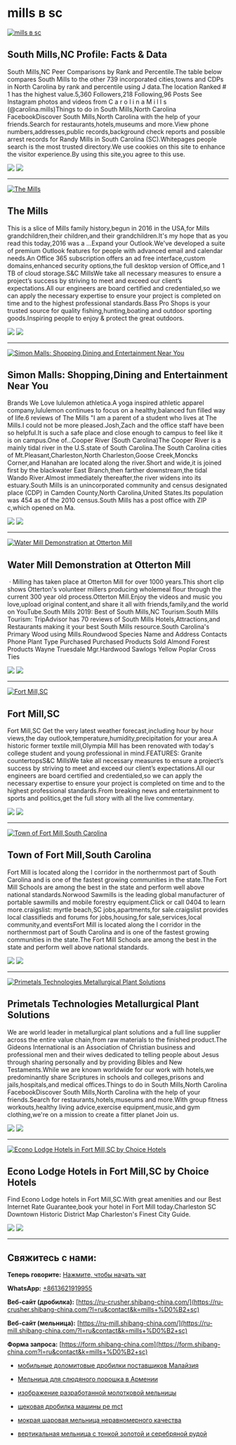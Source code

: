 # mills в sc

<a href="https://swt.shibang-china.com/?l=ru&img&k=mills+%D0%B2+sc" target="_blank">![mills в sc](http://static.shibang-china.com/all-800x300/1511.jpg)</a>

## South Mills,NC Profile: Facts &amp; Data
South Mills,NC Peer Comparisons by Rank and Percentile.The table below compares South Mills to the other 739 incorporated cities,towns and CDPs in North Carolina by rank and percentile using J data.The location Ranked # 1 has the highest value.5,360 Followers,218 Following,96 Posts See Instagram photos and videos from C a r o l i n a M i l l s (@carolina.mills)Things to do in South Mills,North Carolina FacebookDiscover South Mills,North Carolina with the help of your friends.Search for restaurants,hotels,museums and more.View phone numbers,addresses,public records,background check reports and possible arrest records for Randy Mills in South Carolina (SC).Whitepages people search is the most trusted directory.We use cookies on this site to enhance the visitor experience.By using this site,you agree to this use.


<a href="https://whatsapp.shibangsoft.com/WhatsApp.php" target="_blank" title="WhatsApp">![](http://static.shibang-china.com/icon/whatsapp.png)</a> <a href="https://swt.shibang-china.com/?l=ru&icon&k=mills+%D0%B2+sc" target="_blank">![](http://static.shibang-china.com/icon/chat-ru.png)</a>

---

<a href="https://swt.shibang-china.com/?l=ru&img&k=mills+%D0%B2+sc" target="_blank">![The Mills](http://static.shibang-china.com/all-800x300/1368.jpg)</a>

## The Mills
This is a slice of Mills family history,begun in 2016 in the USA,for Mills grandchildren,their children,and their grandchildren.It's my hope that as you read this today,2016 was a …Expand your Outlook.We've developed a suite of premium Outlook features for people with advanced email and calendar needs.An Office 365 subscription offers an ad free interface,custom domains,enhanced security options,the full desktop version of Office,and 1 TB of cloud storage.S&amp;C MillsWe take all necessary measures to ensure a project’s success by striving to meet and exceed our client’s expectations.All our engineers are board certified and credentialed,so we can apply the necessary expertise to ensure your project is completed on time and to the highest professional standards.Bass Pro Shops is your trusted source for quality fishing,hunting,boating and outdoor sporting goods.Inspiring people to enjoy &amp; protect the great outdoors.


<a href="https://whatsapp.shibangsoft.com/WhatsApp.php" target="_blank" title="WhatsApp">![](http://static.shibang-china.com/icon/whatsapp.png)</a> <a href="https://swt.shibang-china.com/?l=ru&icon&k=mills+%D0%B2+sc" target="_blank">![](http://static.shibang-china.com/icon/chat-ru.png)</a>

---

<a href="https://swt.shibang-china.com/?l=ru&img&k=mills+%D0%B2+sc" target="_blank">![Simon Malls: Shopping,Dining and Entertainment Near You](http://static.shibang-china.com/all-800x300/1049.jpg)</a>

## Simon Malls: Shopping,Dining and Entertainment Near You
Brands We Love lululemon athletica.A yoga inspired athletic apparel company,lululemon continues to focus on a healthy,balanced fun filled way of life.6 reviews of The Mills &quot;I am a parent of a student who lives at The Mills.I could not be more pleased.Josh,Zach and the office staff have been so helpful.It is such a safe place and close enough to campus to feel like it is on campus.One of…Cooper River (South Carolina)The Cooper River is a mainly tidal river in the U.S.state of South Carolina.The South Carolina cities of Mt.Pleasant,Charleston,North Charleston,Goose Creek,Moncks Corner,and Hanahan are located along the river.Short and wide,it is joined first by the blackwater East Branch,then farther downstream,the tidal Wando River.Almost immediately thereafter,the river widens into its estuary.South Mills is an unincorporated community and census designated place (CDP) in Camden County,North Carolina,United States.Its population was 454 as of the 2010 census.South Mills has a post office with ZIP c,which opened on Ma.


<a href="https://whatsapp.shibangsoft.com/WhatsApp.php" target="_blank" title="WhatsApp">![](http://static.shibang-china.com/icon/whatsapp.png)</a> <a href="https://swt.shibang-china.com/?l=ru&icon&k=mills+%D0%B2+sc" target="_blank">![](http://static.shibang-china.com/icon/chat-ru.png)</a>

---

<a href="https://swt.shibang-china.com/?l=ru&img&k=mills+%D0%B2+sc" target="_blank">![Water Mill Demonstration at Otterton Mill](http://static.shibang-china.com/all-800x300/316.jpg)</a>

## Water Mill Demonstration at Otterton Mill
&nbsp;&#0183;&#32;Milling has taken place at Otterton Mill for over 1000 years.This short clip shows Otterton's volunteer millers producing wholemeal flour through the current 300 year old process.Otterton Mill.Enjoy the videos and music you love,upload original content,and share it all with friends,family,and the world on YouTube.South Mills 2019: Best of South Mills,NC Tourism.South Mills Tourism: TripAdvisor has 70 reviews of South Mills Hotels,Attractions,and Restaurants making it your best South Mills resource.South Carolina's Primary Wood using Mills.Roundwood Species Name and Address Contacts Phone Plant Type Purchased Purchased Products Sold Almond Forest Products Wayne Truesdale Mgr.Hardwood Sawlogs Yellow Poplar Cross Ties


<a href="https://whatsapp.shibangsoft.com/WhatsApp.php" target="_blank" title="WhatsApp">![](http://static.shibang-china.com/icon/whatsapp.png)</a> <a href="https://swt.shibang-china.com/?l=ru&icon&k=mills+%D0%B2+sc" target="_blank">![](http://static.shibang-china.com/icon/chat-ru.png)</a>

---

<a href="https://swt.shibang-china.com/?l=ru&img&k=mills+%D0%B2+sc" target="_blank">![Fort Mill,SC](http://static.shibang-china.com/all-800x300/1296.jpg)</a>

## Fort Mill,SC
Fort Mill,SC Get the very latest weather forecast,including hour by hour views,the day outlook,temperature,humidity,precipitation for your area.A historic former textile mill,Olympia Mill has been renovated with today's college student and young professional in mind.FEATURES: Granite countertopsS&amp;C MillsWe take all necessary measures to ensure a project’s success by striving to meet and exceed our client’s expectations.All our engineers are board certified and credentialed,so we can apply the necessary expertise to ensure your project is completed on time and to the highest professional standards.From breaking news and entertainment to sports and politics,get the full story with all the live commentary.


<a href="https://whatsapp.shibangsoft.com/WhatsApp.php" target="_blank" title="WhatsApp">![](http://static.shibang-china.com/icon/whatsapp.png)</a> <a href="https://swt.shibang-china.com/?l=ru&icon&k=mills+%D0%B2+sc" target="_blank">![](http://static.shibang-china.com/icon/chat-ru.png)</a>

---

<a href="https://swt.shibang-china.com/?l=ru&img&k=mills+%D0%B2+sc" target="_blank">![Town of Fort Mill,South Carolina](http://static.shibang-china.com/all-800x300/112.jpg)</a>

## Town of Fort Mill,South Carolina
Fort Mill is located along the I corridor in the northernmost part of South Carolina and is one of the fastest growing communities in the state.The Fort Mill Schools are among the best in the state and perform well above national standards.Norwood Sawmills is the leading global manufacturer of portable sawmills and mobile forestry equipment.Click or call 0404 to learn more.craigslist: myrtle beach,SC jobs,apartments,for sale.craigslist provides local classifieds and forums for jobs,housing,for sale,services,local community,and eventsFort Mill is located along the I corridor in the northernmost part of South Carolina and is one of the fastest growing communities in the state.The Fort Mill Schools are among the best in the state and perform well above national standards.


<a href="https://whatsapp.shibangsoft.com/WhatsApp.php" target="_blank" title="WhatsApp">![](http://static.shibang-china.com/icon/whatsapp.png)</a> <a href="https://swt.shibang-china.com/?l=ru&icon&k=mills+%D0%B2+sc" target="_blank">![](http://static.shibang-china.com/icon/chat-ru.png)</a>

---

<a href="https://swt.shibang-china.com/?l=ru&img&k=mills+%D0%B2+sc" target="_blank">![Primetals Technologies Metallurgical Plant Solutions](http://static.shibang-china.com/all-800x300/737.jpg)</a>

## Primetals Technologies Metallurgical Plant Solutions
We are world leader in metallurgical plant solutions and a full line supplier across the entire value chain,from raw materials to the finished product.The Gideons International is an Association of Christian business and professional men and their wives dedicated to telling people about Jesus through sharing personally and by providing Bibles and New Testaments.While we are known worldwide for our work with hotels,we predominantly share Scriptures in schools and colleges,prisons and jails,hospitals,and medical offices.Things to do in South Mills,North Carolina FacebookDiscover South Mills,North Carolina with the help of your friends.Search for restaurants,hotels,museums and more.With group fitness workouts,healthy living advice,exercise equipment,music,and gym clothing,we're on a mission to create a fitter planet Join us.


<a href="https://whatsapp.shibangsoft.com/WhatsApp.php" target="_blank" title="WhatsApp">![](http://static.shibang-china.com/icon/whatsapp.png)</a> <a href="https://swt.shibang-china.com/?l=ru&icon&k=mills+%D0%B2+sc" target="_blank">![](http://static.shibang-china.com/icon/chat-ru.png)</a>

---

<a href="https://swt.shibang-china.com/?l=ru&img&k=mills+%D0%B2+sc" target="_blank">![Econo Lodge Hotels in Fort Mill,SC by Choice Hotels](http://static.shibang-china.com/all-800x300/578.jpg)</a>

## Econo Lodge Hotels in Fort Mill,SC by Choice Hotels
Find Econo Lodge hotels in Fort Mill,SC.With great amenities and our Best Internet Rate Guarantee,book your hotel in Fort Mill today.Charleston SC Downtown Historic District Map Charleston's Finest City Guide.

<a href="https://whatsapp.shibangsoft.com/WhatsApp.php" target="_blank" title="WhatsApp">![](http://static.shibang-china.com/icon/whatsapp.png)</a> <a href="https://swt.shibang-china.com/?l=ru&icon&k=mills+%D0%B2+sc" target="_blank">![](http://static.shibang-china.com/icon/chat-ru.png)</a>

---
## Свяжитесь с нами:

**Теперь говорите:** [Нажмите, чтобы начать чат](https://swt.shibang-china.com?l=ru&contact&k=mills+%D0%B2+sc)

**WhatsApp:**  [+8613621919955](https://whatsapp.shibangsoft.com/WhatsApp.php)

**Веб-сайт (дробилка):** [https://ru-crusher.shibang-china.com/](https://ru-crusher.shibang-china.com/?l=ru&contact&k=mills+%D0%B2+sc)

**Веб-сайт (мельница):** [https://ru-mill.shibang-china.com/](https://ru-mill.shibang-china.com/?l=ru&contact&k=mills+%D0%B2+sc)

**Форма запроса:** [https://form.shibang-china.com](https://form.shibang-china.com?l=ru&contact&k=mills+%D0%B2+sc)

* [мобильные доломитовые дробилки поставщиков Малайзия](../125/%D0%BC%D0%BE%D0%B1%D0%B8%D0%BB%D1%8C%D0%BD%D1%8B%D0%B5%20%D0%B4%D0%BE%D0%BB%D0%BE%D0%BC%D0%B8%D1%82%D0%BE%D0%B2%D1%8B%D0%B5%20%D0%B4%D1%80%D0%BE%D0%B1%D0%B8%D0%BB%D0%BA%D0%B8%20%D0%BF%D0%BE%D1%81%D1%82%D0%B0%D0%B2%D1%89%D0%B8%D0%BA%D0%BE%D0%B2%20%D0%9C%D0%B0%D0%BB%D0%B0%D0%B9%D0%B7%D0%B8%D1%8F.md)

* [Мельница для слюдяного порошка в Армении](../124/%D0%9C%D0%B5%D0%BB%D1%8C%D0%BD%D0%B8%D1%86%D0%B0%20%D0%B4%D0%BB%D1%8F%20%D1%81%D0%BB%D1%8E%D0%B4%D1%8F%D0%BD%D0%BE%D0%B3%D0%BE%20%D0%BF%D0%BE%D1%80%D0%BE%D1%88%D0%BA%D0%B0%20%D0%B2%20%D0%90%D1%80%D0%BC%D0%B5%D0%BD%D0%B8%D0%B8.md)

* [изображение разработанной молотковой мельницы](../121/%D0%B8%D0%B7%D0%BE%D0%B1%D1%80%D0%B0%D0%B6%D0%B5%D0%BD%D0%B8%D0%B5%20%D1%80%D0%B0%D0%B7%D1%80%D0%B0%D0%B1%D0%BE%D1%82%D0%B0%D0%BD%D0%BD%D0%BE%D0%B9%20%D0%BC%D0%BE%D0%BB%D0%BE%D1%82%D0%BA%D0%BE%D0%B2%D0%BE%D0%B9%20%D0%BC%D0%B5%D0%BB%D1%8C%D0%BD%D0%B8%D1%86%D1%8B.md)

* [щековая дробилка машины pe mct](../125/%D1%89%D0%B5%D0%BA%D0%BE%D0%B2%D0%B0%D1%8F%20%D0%B4%D1%80%D0%BE%D0%B1%D0%B8%D0%BB%D0%BA%D0%B0%20%D0%BC%D0%B0%D1%88%D0%B8%D0%BD%D1%8B%20pe%20mct.md)

* [мокрая шаровая мельница неравномерного качества](../125/%D0%BC%D0%BE%D0%BA%D1%80%D0%B0%D1%8F%20%D1%88%D0%B0%D1%80%D0%BE%D0%B2%D0%B0%D1%8F%20%D0%BC%D0%B5%D0%BB%D1%8C%D0%BD%D0%B8%D1%86%D0%B0%20%D0%BD%D0%B5%D1%80%D0%B0%D0%B2%D0%BD%D0%BE%D0%BC%D0%B5%D1%80%D0%BD%D0%BE%D0%B3%D0%BE%20%D0%BA%D0%B0%D1%87%D0%B5%D1%81%D1%82%D0%B2%D0%B0.md)

* [вертикальная мельница с тонкой золотой и серебряной рудой](../125/%D0%B2%D0%B5%D1%80%D1%82%D0%B8%D0%BA%D0%B0%D0%BB%D1%8C%D0%BD%D0%B0%D1%8F%20%D0%BC%D0%B5%D0%BB%D1%8C%D0%BD%D0%B8%D1%86%D0%B0%20%D1%81%20%D1%82%D0%BE%D0%BD%D0%BA%D0%BE%D0%B9%20%D0%B7%D0%BE%D0%BB%D0%BE%D1%82%D0%BE%D0%B9%20%D0%B8%20%D1%81%D0%B5%D1%80%D0%B5%D0%B1%D1%80%D1%8F%D0%BD%D0%BE%D0%B9%20%D1%80%D1%83%D0%B4%D0%BE%D0%B9.md)